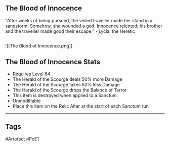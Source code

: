 ## The Blood of Innocence
"After weeks of being pursued, the veiled traveller made her stand in a sandstorm.
Somehow, she wounded a god. Innocence relented; his brother and the traveller made
good their escape." - Lycia, the Heretic
##
![[The Blood of Innocence.png]]
## The Blood of Innocence Stats
- Requires Level 64
- The Herald of the Scourge deals 50% more Damage
- The Herald of the Scourge takes 50% less Damage
- The Herald of the Scourge drops the Balance of Terror
- This item is destroyed when applied to a Sanctum
- Unmodifiable
- Place this item on the Relic Altar at the start of each Sanctum run


---
## Tags
#Artefact
#PoE1